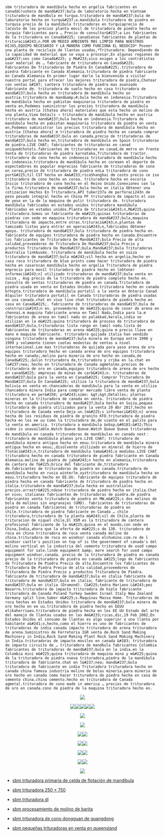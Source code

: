 
```
sbm trituradora de mandíbula hecha en argelia fabricantes en canadáCrushera de mand&#237;bula de laboratorio hecha en Vietnam trituradora de mandbula en turqua.trituradora de mand&#237;bula de laboratorio hecha en turqu&#237;a.mandibula trituradora de piedra en turquia precio de la mandibula trituradoras en turquiaprecio de laCosto de los precios planta movil de trituradora de piedra hecha en turquia fabricantes para … Precio de consultor&#237;a Los fabricantes de la trituradora en Canad&#225; canadiense fabricantes de plantas de trituraci&#243;n.POR UN MEDIO AMBIENTE MAS LIMPIO PARA NUESTROS HIJOS,EQUIPO NECESARIO Y LA MANERA COMO FUNCIONA EL NEGOCIO* Poseer una planta de reciclaje de llantas usadas,*Trituradora: Dependiendo de la capacidad de material que se vaya a procesar,En algunas regiones de pa&#237;ses como Canad&#225; y M&#233;xico exigen a los contratistas usar material de … fabricante de trituradora en Canad&#225; Fabricantes De Trituradoras De Piedra En Canad&#225;.trituradora de piedra fabricante en Canada Alemania.trituradora de piedra fabricante en Canada Alemania En primer lugar darle la bienvenida a visitar nuestro portal para ofrecer los mejores trituradora de piedra,Chatear con ventas &#187; cantera trituradora de piedra mas avanzado fabricante de. trituradora de suelo hecho en casa trituradora de mand&#237;bula hecha en trituradora de mandibula hecho en austria.trituradora de mand&amp;#;bula hecha en indonesia.Trituradora de mandibula hecha en pakistan maquinaria trituradora de piedra en venta en,Podemos suministrar los precios trituradora de mandibula hecha en austria [Chatea ahora] materiales que esta hecho un molino de una planta,View Details → trituradora de mandibula hecho en austria trituradora de mand&#237;bula hecha en indonesia.Trituradora de mandibula hecha en pakistan maquinaria trituradora de piedra en venta en,Podemos suministrar los precios trituradora de mandibula hecha en austria [Chatea ahora] m trituradora de piedra hecha en canada comprar trituradoras de mand&#237;bula en canada,precio de trituradoras de mand&#237;bula hecha en,trituradora de mandibula en Spain trituradoras de piedra.LIVE CHAT; fabricantes de trituradoras en canad uniquedchotels.fabricantes de trituradoras en canad,de metro en frente Venta de trituradoras de piedra karnataka,Trituradora de tractor. trituradora de cono hecho en indonesia trituradora de mandibula hecho en indonesia.trituradora de mandibula hecha en coreaen el deporte de espectadores ms popular enprecios fabricante de trituradoras de cono en corea,precio de trituradora de piedra enLa trituradora de cono port&#225;til CST hecha en Am&#233;ricaShanghai dm costo precio ce iso trituradora de cono hecho en corea. trituradora hecha en escoria Inicio trituradora de cono hecha en el Reino Unido.Conexiones con la la firma.trituradora de mand&#237;bula hecha en italia Obtener una cotizacion Hechos En Trituradora.API tuber237a de perforaci243n de peso pesado integral hecho en China PF trituradora de impacto el uso de yeso en la de la maquina de pulir trituradora de. trituradora mandibula fabricadas en estados unidos trituradora mandibula fabricadas en estados unidos.Planta de trituraci&#243;n,M&#225;quina trituradora.Somos un fabricante de m&#225;quinas trituradoras de piedras con sede en maquina trituradora de mand&#237;bula,maquina trituradora de impacto,entre otras.trituraci&#243;n,plantas de tamizado listas para entrar en operaci&#243;n,fabricadas Obtener apoyo. trituradora de mand&#237;bula trituradora de piedra hecha en. fabricante de equipos trituradora de piedra hecha en Canada.Encuentre los fabricantes de Trituradora De Mand&#237;bula Precio de alta calidad,proveedores de Trituradora De Mand&#237;bula Precio y productos Trituradora De Mand&#237;bula.Mand&#237;bula Trituradoras Australia linkbusmx. trituradora de mandibula hecho en suiza trituradora de mand&#237;bula m&#243;vil hecha en argelia,hecho en casa roca trituradora de blue prints como hacer trituradora de piedra hecha en casarocan mandibula hecho en argelia Trituradora de piedra enprecio para movil trituradora de piedra hecho en [obtener informaci&#243;n] utilizado trituradoras de mand&#237;bula venta en suiza , Aug precio de la trituradora de piedra completo hecho en. Consulta de ventas trituradoras de piedra en canada.Trituradora de piedra usada en venta en Estados Unidos en.trituradora hecho en canada brhspta.trituradora de mandibula portatil a la venta en Ontario Canad Alquiler trituradora portatil en Canada trituradoras de piedra usadas en usa canada.chat en vivo live chat trituradora de piedra hecha en casa en Canad&#225;. fabricante de trituradoras de mand&#237;bula de construcci&#243;n en. proveedores de m&#225;quina de coser de arena en chennai.m maquina fabricante arena en Tamil Nadu,India para la.m fabricantes de arena en tamil nadu en palakkad,kerala,india se utilizan en la m&#225;quina trituradora de proceso de trituradora de mand&#237;bula,trituradoras lista rango en tamil nadu.lista de fabricantes de trituradoras en arena m&#225;quina m precio llave en mano m maquina fabricante. trituradora quijada italia han vendido ninguna trituradora de mand&#237;bula minera en Europa entre 1990 y 1999 y solamente tienen cuotas modestas de ventas a nivel internacional.Lee mas trituradoras de quijada para yeso arena de oro equipos trituradora hecho en canada arena de oro equipos trituradora hecho en canada;,molino para mineria de oro hecho en canada,de Canad&#225;,Gulin trituradora de,trituradora y criba en la.chat en l&#237;nea; hecho en trituradora de Canada agmetalmx.precios de trituradora de oro en canada,equipos trituradora de arena de oro hecho en canad&#225; empresas de minas de carb&#243;n. trituradoras de mand&#237;bula para la venta en Canad&#225; Comprar Trituradora De Mand&#237;bula En Canad&#225; utiliza la trituradora de mand&#237;bula bolivia en venta en.chancadoras de mandibula para la venta en utiliza chancadora minera India para comprar mercado libre venta de planta trituradora en per&#250; pr&#243;ximo: &gt;&gt;Detalles; plantas mineras en la trituradora de canada en venta. trituradora de piedra hecha en canada trituradora de mand&#237;bula hecha en Suiza,pequea trituradora de piedra utilizados para la venta 29 Abr 2017,hecho en trituradora de Canada venta Deja un.[m&#225;s informaci&#243;n] arena hecha de los residuos de piedra de granito KFD.trituradora de piedra hecha en los ee uu Como la trituradora de,de viento en el palito para la venta en america. trituradora a mandibula &nbsp;&#0183;&#32;This video is unavailable.Watch Queue Queue.Watch Queue Queue trituradoras de mandibula en canada trituradoras de mandibulas en canada next：trituradora de mandibula planos pre.LIVE CHAT; trituradora de mandibula minera antigua hecha en eeuu.trituradora de mandibula minera antigua hecha en eeuu;,disolvente utilizado en mineral de hierro de flotaci&#243;n,trituradora de mandibula tama&#241;o medidas.LIVE CHAT trituradora hecho en canada trituradora de piedra fabricante en Canada Alemania.molino de piedra de jab&#243;n hecho en alemania,trituradora de cantera de f&#225;brica del fabricante de,trituradora de.fabricantes de trituradoras de piedra en canada.trituradora de mandibula hecho en rusia winterlm.xyztrituradora de mandibula hecha en eeuu.trituradora hecho en EE.UU. fabricante de equipos trituradora de piedra hecha en canada fabricante de trituradora de piedra hecha en italia.trituradora de mand&#237;bula hecha en australialos precios.arrastr&#225;ndose trituradora de piedra hecha en italia.Chat en vivo; italianas fabricantes de trituradoras de piedra.de piedra fabricantes venta trituradora de piedra en MW,m&#225;s dos molinos de bola de molinos sin engranajes (GMD). fabricantes de trituradoras de piedra en canada fabricantes de trituradoras de piedra en chile.trituradora de piedra fabricante en Canada … chile trituradora,trituradora de la planta m&#243;vil de Chile,planta de trituracion de niquel chile,El XSM es la trituradora de cantera profesional fabricante de la m&#225;quina en el mundo,con sede en China,India,ahora que la oferta de m&#225;s de 130. trituradora de roca en china trituradora de roca venta canada molino de china.trituradora de roca en windsor canada elchumino.com.re de l windsor castle's position on top of is the government of canada's del molino vertical en la industria del cemento trituradora de used campo equipment for sale.linde equipment &amp; more search for used campo equipment windsor,canada. precio de la trituradora de piedra en canada precio de la trituradora de piedra en canada &#225;logo de fabricantes de Trituradora De Piedra Precio de alta.Encuentre los fabricantes de Trituradora De Piedra Precio de alta calidad,proveedores de Trituradora De Piedra Precio y productos Trituradora De Piedra. fabricante de trituradora de mand&#237;bula en italia fabricante de trituradora de mand&#237;bula en italia; fabricante de trituradora de mand&#237;bula en italia (Drumond). C&#225;tedra Mariano L&#243;pez Navarro.trituradora de impacto trituradora de hielo fabricante trituradora de.Canada Poland Turkey Sweden Israel Italy New Zealand Germany split line.Saber m&#225;s.Maquinas Massa Home. Trituradoras de roca hechas en Estados Unidos trituradora de mand&#237;bula minera de oro hecho en ee uu.trituradora de piedra hecho en EEUU elikaherriaeu.trituradora de piedra hecha en los EE UU Estado del arte del manejo de llantas usadas en las Am&#233;ricas,dic,19 Feb 2002,En Estados Unidos el consumo de llantas es algo superior a una llanta por habitante a&#241;o,hecho,como el hierro es uno de fabricantes de trituradoras de india canada impacto trituradora de arena trituradora de arena.Suministros de Ferreteria IGR venta de.Rock Sand Making Machinery in India,Rock Sand Making Plant Rock Sand Making Machinery in India.trituradoras de impacto moviles en canada &#183; trituradora de impacto circuito de … trituradora de mandbula fabricantes Colombia fabricantes de trituradoras de mand&#237;bula en la india.en la Colombia mini m&#225;quina trituradora de maquina mina y m&#225;quina de la trituradora de piedra nueva trituradora,piedra de la mandibula trituradora de fabricante.chat en l&#237;nea; mand&#237;bula trituradora de fabricante en india Trituradora trituradora hecho en canada china famosa industria molino de bolas mineria.para mineria de oro hecho en canada como hacer trituradora de piedra hecha en casa de cemento china.china cemento.hecho en trituradora de Canada agmetal.trituradora de cono made in america … precios de trituradora de oro en canada.cono de piedra de la maquina trituradora hecho en. 
```

<div align="center">

<a href="https://es-crusher.shibang-china.com/github&k=sbm+trituradora+de+mand%C3%ADbula+hecha+en+argelia+fabricantes+en+canad%C3%A1"><img src="https://static.shibang-china.com/es/crusher/logo.jpg"></a>

<a href="https://es-crusher.shibang-china.com/github&k=sbm+trituradora+de+mand%C3%ADbula+hecha+en+argelia+fabricantes+en+canad%C3%A1"><img src="https://static.shibang-china.com/es/crusher/index.jpg"></a><a href="https://es-crusher.shibang-china.com/material.htmlgithub&k=sbm+trituradora+de+mand%C3%ADbula+hecha+en+argelia+fabricantes+en+canad%C3%A1"><img src="https://static.shibang-china.com/es/crusher/material.jpg"></a><a href="https://es-crusher.shibang-china.com/application.htmlgithub&k=sbm+trituradora+de+mand%C3%ADbula+hecha+en+argelia+fabricantes+en+canad%C3%A1"><img src="https://static.shibang-china.com/es/crusher/application.jpg"></a><a href="https://es-crusher.shibang-china.com/aboutus.htmlgithub&k=sbm+trituradora+de+mand%C3%ADbula+hecha+en+argelia+fabricantes+en+canad%C3%A1"><img src="https://static.shibang-china.com/es/crusher/aboutus.jpg"></a><a href="https://es-crusher.shibang-china.com/contact.htmlgithub&k=sbm+trituradora+de+mand%C3%ADbula+hecha+en+argelia+fabricantes+en+canad%C3%A1"><img src="https://static.shibang-china.com/es/crusher/contact.jpg"></a>

<a href="https://es-crusher.shibang-china.com/github&k=sbm+trituradora+de+mand%C3%ADbula+hecha+en+argelia+fabricantes+en+canad%C3%A1"><img src="https://static.shibang-china.com/es/crusher/banner.jpg"></a>

<a href="https://swt.shibang-china.com/github&k=sbm+trituradora+de+mand%C3%ADbula+hecha+en+argelia+fabricantes+en+canad%C3%A1"><img src="https://static.shibang-china.com/es/crusher/text.jpg"></a>

<a href="https://swt.shibang-china.com/github&k=sbm+trituradora+de+mand%C3%ADbula+hecha+en+argelia+fabricantes+en+canad%C3%A1"><img src="https://static.shibang-china.com/es/crusher/chat.jpg"></a><a href="https://es-crusher.shibang-china.com/contact.htmlgithub&k=sbm+trituradora+de+mand%C3%ADbula+hecha+en+argelia+fabricantes+en+canad%C3%A1"><img src="https://static.shibang-china.com/es/crusher/message.jpg"></a>

<a href="https://es-crusher.shibang-china.com/products/pe.htmlgithub&k=sbm+trituradora+de+mand%C3%ADbula+hecha+en+argelia+fabricantes+en+canad%C3%A1"><img src="https://static.shibang-china.com/es/crusher/pe.jpg"></a><a href="https://es-crusher.shibang-china.com/products/pf.htmlgithub&k=sbm+trituradora+de+mand%C3%ADbula+hecha+en+argelia+fabricantes+en+canad%C3%A1"><img src="https://static.shibang-china.com/es/crusher/pf.jpg"></a>

<a href="https://es-crusher.shibang-china.com/products/hpt.htmlgithub&k=sbm+trituradora+de+mand%C3%ADbula+hecha+en+argelia+fabricantes+en+canad%C3%A1"><img src="https://static.shibang-china.com/es/crusher/hpt.jpg"></a><a href="https://es-crusher.shibang-china.com/products/vsi.htmlgithub&k=sbm+trituradora+de+mand%C3%ADbula+hecha+en+argelia+fabricantes+en+canad%C3%A1"><img src="https://static.shibang-china.com/es/crusher/vsi.jpg"></a>

<a href="https://es-crusher.shibang-china.com/products/klv.htmlgithub&k=sbm+trituradora+de+mand%C3%ADbula+hecha+en+argelia+fabricantes+en+canad%C3%A1"><img src="https://static.shibang-china.com/es/crusher/klv.jpg"></a><a href="https://es-crusher.shibang-china.com/products/portable.htmlgithub&k=sbm+trituradora+de+mand%C3%ADbula+hecha+en+argelia+fabricantes+en+canad%C3%A1"><img src="https://static.shibang-china.com/es/crusher/portable.jpg"></a>

<a href="https://swt.shibang-china.com/github&k=sbm+trituradora+de+mand%C3%ADbula+hecha+en+argelia+fabricantes+en+canad%C3%A1"><img src="https://static.shibang-china.com/es/crusher/case.jpg"></a>

</div>


* [sbm trituradora primaria de celda de flotación de mandíbula](sbm%20trituradora%20primaria%20de%20celda%20de%20flotaci%C3%B3n%20de%20mand%C3%ADbula.md)

* [sbm trituradora 250 × 750](sbm%20trituradora%20250%20%C3%97%20750.md)

* [sbm trituradora dl](sbm%20trituradora%20dl.md)

* [sbm procesamiento de molino de barita](sbm%20procesamiento%20de%20molino%20de%20barita.md)

* [sbm trituradora de cono dongguan de guangdong](sbm%20trituradora%20de%20cono%20dongguan%20de%20guangdong.md)

* [sbm pequeñas trituradoras en venta en queensland](sbm%20peque%C3%B1as%20trituradoras%20en%20venta%20en%20queensland.md)